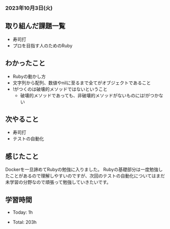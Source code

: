 ### 2023年10月3日(火)

## 取り組んだ課題一覧

- 寿司打
- プロを目指す人のためのRuby

## わかったこと

- Rubyの動かし方
- 文字列から配列、数値やnilに至るまで全てがオブジェクトであること
- !がつくのは破壊的メソッドではないということ
  - 破壊的メソッドであっても、非破壊的メソッドがないものには!がつかない

## 次やること

- 寿司打
- テストの自動化

## 感じたこと
Dockerを一旦諦めてRubyの勉強に入りました。
Rubyの基礎部分は一度勉強したことがあるので理解しやすいのですが、次回のテストの自動化についてはまだ未学習の分野なので頑張って勉強していきたいです。

## 学習時間

- Today: 1h

- Total: 203h